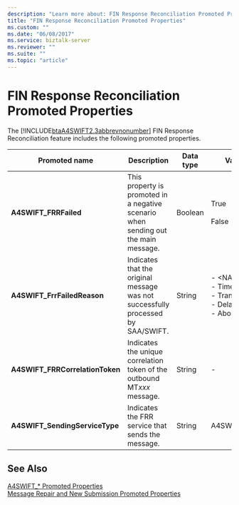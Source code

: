 ```yaml
---
description: "Learn more about: FIN Response Reconciliation Promoted Properties"
title: "FIN Response Reconciliation Promoted Properties"
ms.custom: ""
ms.date: "06/08/2017"
ms.service: biztalk-server
ms.reviewer: ""
ms.suite: ""
ms.topic: "article"
---
```

# FIN Response Reconciliation Promoted Properties
The [!INCLUDE[btaA4SWIFT2.3abbrevnonumber](../../includes/btaa4swift2-3abbrevnonumber-md.md)] FIN Response Reconciliation feature includes the following promoted properties.  
  
|Promoted name|Description|Data type|Value range|Usage example|  
|-------------------|-----------------|---------------|-----------------|-------------------|  
|**A4SWIFT_FRRFailed**|This property is promoted in a negative scenario when sending out the main message.|Boolean|True<br /><br /> False|Used in the filter expression of an FRR send port to send a failed message to a custom handler.|  
|**A4SWIFT_FrrFailedReason**|Indicates that the original message was not successfully processed by SAA/SWIFT.|String|-   \<NAKErrorCode\><br />-   TimedOut<br />-   TransportError<br />-   Delayed_NAK<br />-   AbortReceived|Used in the filter expression of an FRR send port to send a failed message to a custom handler.|  
|**A4SWIFT_FRRCorrelationToken**|Indicates the unique correlation token of the outbound MT*xxx* message.|String|-|FRR compares this property to the **MQMD_CorrelID** context property of the FIN response.|  
|**A4SWIFT_SendingServiceType**|Indicates the FRR service that sends the message.|String|A4SWIFT_FrrService|Promoted when **A4SWIFT_FRRFailed** is set to True.|  
  
## See Also  
 [A4SWIFT_* Promoted Properties](../../adapters-and-accelerators/accelerator-swift/a4swift-promoted-properties.md)   
 [Message Repair and New Submission Promoted Properties](../../adapters-and-accelerators/accelerator-swift/message-repair-and-new-submission-promoted-properties.md)
